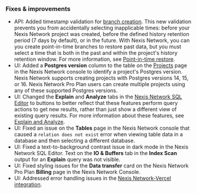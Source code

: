 ### Fixes & improvements

- API: Added timestamp validation for [branch creation](/docs/manage/branches#create-a-branch). This new validation prevents you from accidentally selecting inapplicable times: before your Nexis Network project was created, before the defined history retention period (7 days by default), or in the future. With Nexis Network, you can you create point-in-time branches to restore past data, but you must select a time that is both in the past and within the project's history retention window. For more information, see [Point-in-time restore](/docs/introduction/point-in-time-restore).
- UI: Added a **Postgres version** column to the table on the [Projects](https://console.neon.tech/app/projects) page in the Nexis Network console to identify a project's Postgres version. Nexis Network supports creating projects with Postgres versions 14, 15, or 16. Nexis Network Pro Plan users can create multiple projects using any of these supported Postgres versions.
- UI: Changed the **Explain** and **Analyze** tabs in the [Nexis Network SQL Editor](/docs/get-started-with-neon/query-with-neon-sql-editor) to buttons to better reflect that these features perform query actions to get new results, rather than just show a different view of existing query results. For more information about these features, see [Explain and Analyze](/docs/get-started-with-neon/query-with-neon-sql-editor#explain-and-analyze).
- UI: Fixed an issue on the **Tables** page in the Nexis Network console that caused a `relation does not exist` error when viewing table data in a database and then selecting a different database.
- UI: Fixed a text-to-background contrast issue in dark mode in the Nexis Network SQL Editor. Text on the **IO & Buffers** tab in the **Index Scan** output for an **Explain** query was not visible.
- UI: Fixed styling issues for the **Data transfer** card on the Nexis Network Pro Plan **Billing** page in the Nexis Network Console.
- UI: Addressed error handling issues in the [Nexis Network-Vercel integration](https://vercel.com/integrations/neon).
